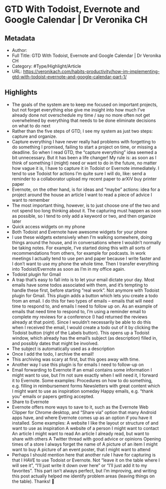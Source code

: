 # GTD With Todoist, Evernote and Google Calendar | Dr Veronika CH

## Metadata

* Author: 
* Full Title: GTD With Todoist, Evernote and Google Calendar | Dr Veronika CH
* Category: #Type/Highlight/Article
* URL: https://veronikach.com/habits-productivity/how-im-implementing-gtd-with-todoist-evernote-and-google-calendar-part-1/

## Highlights

* The goals of the system are to
  keep me focused on important projects, but not forget everything else
  give me insight into how much I’ve already done
  not overschedule my time / say no more often
  not get overwhelmed by everything that needs to be done
  eliminate decisions on what to do next
* Rather than the five steps of GTD, I see my system as just two steps: capture and organize.
* Capture everything
  I have never really had problems with forgetting to do something I promised, failing to start a project on time, or missing a deadline. So when I read GTD, the “capture everything” idea seemed a bit unnecessary. But it has been a life changer!
  My rule is: as soon as I think of something I (might) need or want to do in the future, no matter how vague it is, I have to capture it in Todoist or Evernote immediately. I tend to use Todoist for actions I’m quite sure I will do, like:
  send a reminder to a collaborator
  upload my recent paper to arXiV
  buy printer paper
* Evernote, on the other hand, is for ideas and “maybe” actions:
  idea for a project around the house
  an article I want to read
  a piece of advice I want to remember
* The most important thing, however, is to just choose one of the two and not spend too long thinking about it. The capturing must happen as soon as possible, so I tend to only add a keyword or two, and then organize later
* Quick access widgets on my phone
* Both Todoist and Evernote have awesome widgets for your phone
* I use these widgets extensively when I’m walking somewhere, doing things around the house, and in conversations where I wouldn’t normally be taking notes. For example, I’ve started doing this with all sorts of recommendations from others, for example for podcasts. In work meetings I actually tend to use pen and paper because I write faster and I don’t want to use my phone the whole time. Then I transfer everything into Todoist/Evernote as soon as I’m in my office again.
* Todoist plugin for Gmail
* A trap that’s easy to fall into is to let your email dictate your day. Most emails have some todos associated with them, and it’s tempting to handle these first, before starting “real work”. Not anymore with Todoist plugin for Gmail. This plugin adds a button which lets you create a todo from an email. I do this for two types of emails – emails that will need time to respond to, and emails I need to follow up on.
  As an example of emails that need time to respond to, I’m using a reminder email to complete my reviews for a conference (I had returned the reviews already at that point). Since I wouldn’t necessarily be able to do this when I received the email, I would create a todo out of it by clicking the Todoist button (right of the Labels button).
  This opens up a Todoist window, which already has the email’s subject (as description) filled in, and possibly dates that might be involved.
* The subject is automatically used as a description
* Once I add the todo, I archive the email!
* This archiving was scary at first, but this goes away with time.
* Another way I use this plugin is for emails I need to follow-up on
* Email forwarding to Evernote
  If an email contains some information I might want to use, but I’m not sure exactly when I will need it, I forward it to Evernote. Some examples:
  Procedures on how to do something, e.g. filling in reimbursement forms
  Newsletters with great content which I might want to use as inspiration someday
  Happy emails, e.g. “thank you” emails or papers getting accepted.
* Share to Evernote
* Evernote offers more ways to save to it, such as the Evernote Web Clipper for Chrome desktop, and “Share via” option that many Android apps have, and where Evernote comes up as an option if you have it installed. Some examples:
  A website I like the layout or structure of and want to use as inspiration
  A website of a person I might want to contact
  An article I might want to read
  An article I already read, but want to share with others
  A Twitter thread with good advice or opinions
  Opening times of a store I always forget the name of
  A picture of an item I might want to buy
  A picture of an event poster, that I might want to attend
* Perhaps I should mention here that another rule I have for capturing is that I HAVE to use Todoist or Evernote. Not “leave it on the table where I will see it”, “I’ll just write it down over here” or “I’ll just add it to my favorites”. This part isn’t always perfect, but I’m improving, and writing this post actually helped me identify problem areas (leaving things on the table). Thanks! 🙂
